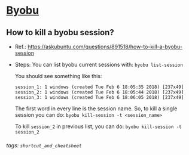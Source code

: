 # [Byobu](https://www.byobu.org/)
## How to kill a byobu session? 
- Ref.: https://askubuntu.com/questions/891518/how-to-kill-a-byobu-session
- Steps:
	You can list byobu current sessions with:
	`byobu list-session`
	
	You should see something like this: 
	```
	session_1: 1 windows (created Tue Feb 6 18:05:35 2018) [237x49]
	session_2: 1 windows (created Tue Feb 6 18:05:44 2018) [237x49]
	session_3: 1 windows (created Tue Feb 6 18:06:05 2018) [237x49]
	```
	The first word in every line is the session name. So, to kill a single session you can do:
	`byobu kill-session -t <session_name>`
	
	To kill `session_2` in previous list, you can do:
	`byobu kill-session -t session_2`
###### tags: `shortcut_and_cheatsheet`